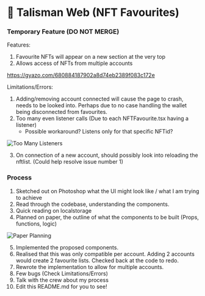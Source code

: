 # 🧿 Talisman Web (NFT Favourites)

### Temporary Feature (DO NOT MERGE)

Features:

1. Favourite NFTs will appear on a new section at the very top
2. Allows access of NFTs from multiple accounts

https://gyazo.com/680884187902a8d74eb2389f083c172e

Limitations/Errors:

1. Adding/removing account connected will cause the page to crash, needs to be looked into. Perhaps due to no case handling the wallet being disconnected from favourites.
2. Too many even listener calls (Due to each NFTFavourite.tsx having a listener)
   - Possible workaround? Listens only for that specific NFTid?

![Too Many Listeners](https://i.gyazo.com/974795203b5cd9189e85759960dab46c.png)

3. On connection of a new account, should possibly look into reloading the nftlist. (Could help resolve issue number 1)

### Process

1. Sketched out on Photoshop what the UI might look like / what I am trying to achieve
2. Read through the codebase, understanding the components.
3. Quick reading on localstorage
4. Planned on paper, the outline of what the components to be built (Props, functions, logic)  

![Paper Planning](https://i.gyazo.com/cda8be13cc9f415f3b7971377c9fb90c.jpg)  

5. Implemented the proposed components.  
6. Realised that this was only compatible per account. Adding 2 accounts would create 2 favourite lists. Checked back at the code to redo.
7. Rewrote the implementation to allow for multiple accounts.
8. Few bugs (Check Limitations/Errors)
9. Talk with the crew about my process
10. Edit this README.md for you to see!